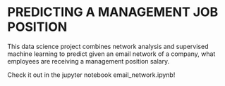 # PREDICTING A MANAGEMENT JOB POSITION

This data science project combines network analysis and supervised machine learning to predict given an email network of a company, what employees are receiving a management position salary.

Check it out in the jupyter notebook email_network.ipynb!